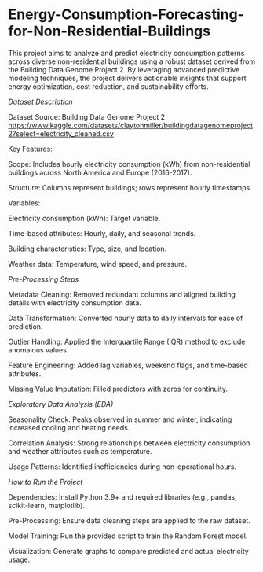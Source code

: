 # Energy-Consumption-Forecasting-for-Non-Residential-Buildings

This project aims to analyze and predict electricity consumption patterns across diverse non-residential buildings using a robust dataset derived from the Building Data Genome Project 2. By leveraging advanced predictive modeling techniques, the project delivers actionable insights that support energy optimization, cost reduction, and sustainability efforts.

*Dataset Description*

Dataset Source: Building Data Genome Project 2
https://www.kaggle.com/datasets/claytonmiller/buildingdatagenomeproject2?select=electricity_cleaned.csv

Key Features:

Scope: Includes hourly electricity consumption (kWh) from non-residential buildings across North America and Europe (2016-2017).

Structure: Columns represent buildings; rows represent hourly timestamps.

Variables:

Electricity consumption (kWh): Target variable.

Time-based attributes: Hourly, daily, and seasonal trends.

Building characteristics: Type, size, and location.

Weather data: Temperature, wind speed, and pressure.

*Pre-Processing Steps*

Metadata Cleaning: Removed redundant columns and aligned building details with electricity consumption data.

Data Transformation: Converted hourly data to daily intervals for ease of prediction.

Outlier Handling: Applied the Interquartile Range (IQR) method to exclude anomalous values.

Feature Engineering: Added lag variables, weekend flags, and time-based attributes.

Missing Value Imputation: Filled predictors with zeros for continuity.

*Exploratory Data Analysis (EDA)*

Seasonality Check: Peaks observed in summer and winter, indicating increased cooling and heating needs.

Correlation Analysis: Strong relationships between electricity consumption and weather attributes such as temperature.

Usage Patterns: Identified inefficiencies during non-operational hours.

*How to Run the Project*

Dependencies: Install Python 3.9+ and required libraries (e.g., pandas, scikit-learn, matplotlib).

Pre-Processing: Ensure data cleaning steps are applied to the raw dataset.

Model Training: Run the provided script to train the Random Forest model.

Visualization: Generate graphs to compare predicted and actual electricity usage.
